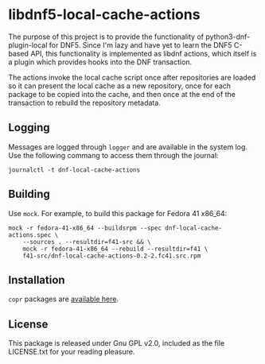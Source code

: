 # libdnf5-local-cache-actions #

The purpose of this project is to provide the functionality of
python3-dnf-plugin-local for DNF5.  Since I'm lazy and have yet to
learn the DNF5 C-based API, this functionality is implemented as
libdnf actions, which itself is a plugin which provides hooks into the
DNF transaction.

The actions invoke the local cache script once after repositories are
loaded so it can present the local cache as a new repository, once for
each package to be copied into the cache, and then once at the end of
the transaction to rebuild the repository metadata.

## Logging ##

Messages are logged through `logger` and are available in the system
log.  Use the following commang to access them through the journal:

```
journalctl -t dnf-local-cache-actions
```

## Building ##

Use `mock`.  For example, to build this package for Fedora 41 x86_64:

```
mock -r fedora-41-x86_64 --buildsrpm --spec dnf-local-cache-actions.spec \
    --sources . --resultdir=f41-src && \
    mock -r fedora-41-x86_64 --rebuild --resultdir=f41 \
    f41-src/dnf-local-cache-actions-0.2-2.fc41.src.rpm
```

## Installation ##

`copr` packages are [available here](https://copr.fedorainfracloud.org/coprs/flatline/dnf-local-cache-actions/).

## License ##

This package is released under Gnu GPL v2.0, included as the file
LICENSE.txt for your reading pleasure.
